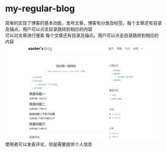 # my-regular-blog
简单的实现了博客的基本功能，发布文章，博客有分类及标签，每个文章还有目录及锚点。用户可以点击目录跳转到相应的内容  
可以对文章进行搜索
每个文章还有目录及锚点。用户可以点击目录跳转到相应的内容  
![](img-folder/1.jpg "文章目录样式")
使用者可以发表评论，但是需要提供个人信息  

